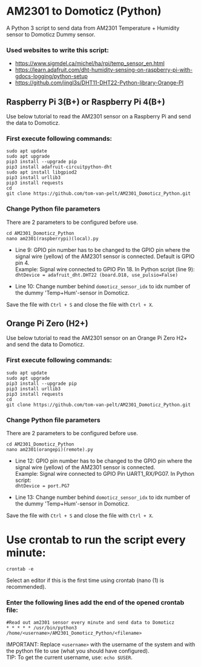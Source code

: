 # AM2301 to Domoticz (Python)

A Python 3 script to send data from AM2301 Temperature + Humidity sensor to Domoticz Dummy sensor.
### Used websites to write this script: 
- https://www.sigmdel.ca/michel/ha/rpi/temp_sensor_en.html
- https://learn.adafruit.com/dht-humidity-sensing-on-raspberry-pi-with-gdocs-logging/python-setup
- https://github.com/jingl3s/DHT11-DHT22-Python-library-Orange-PI

## Raspberry Pi 3(B+) or Raspberry Pi 4(B+)
Use below tutorial to read the AM2301 sensor on a Raspberry Pi and send the data to Domoticz.

### First execute following commands:
```
sudo apt update
sudo apt upgrade
pip3 install --upgrade pip
pip3 install adafruit-circuitpython-dht
sudo apt install libgpiod2
pip3 install urllib3
pip3 install requests
cd
git clone https://github.com/tom-van-pelt/AM2301_Domoticz_Python.git
```
### Change Python file parameters
There are 2 parameters to be configured before use.
```
cd AM2301_Domoticz_Python
nano am2301(raspberrypi)(local).py
```
- Line 9: GPIO pin number has to be changed to the GPIO pin where the signal wire (yellow) of the AM2301 sensor is connected. Default is GPIO pin 4.\
Example: Signal wire connected to GPIO Pin 18. In Python script (line 9):\
```dhtDevice = adafruit_dht.DHT22 (board.D18, use_pulsio=False)```

- Line 10: Change number behind ```domoticz_sensor_idx``` to idx number of the dummy 'Temp+Hum'-sensor in Domoticz.

Save the file with ```Ctrl + S``` and close the file with ```Ctrl + X```.

## Orange Pi Zero (H2+)
Use below tutorial to read the AM2301 sensor on an Orange Pi Zero H2+ and send the data to Domoticz.

### First execute following commands:
```
sudo apt update
sudo apt upgrade
pip3 install --upgrade pip
pip3 install urllib3
pip3 install requests
cd
git clone https://github.com/tom-van-pelt/AM2301_Domoticz_Python.git
```
### Change Python file parameters
There are 2 parameters to be configured before use.
```
cd AM2301_Domoticz_Python
nano am2301(orangepi)(remote).py
```
- Line 12: GPIO pin number has to be changed to the GPIO pin where the signal wire (yellow) of the AM2301 sensor is connected.\
Example: Signal wire connected to GPIO Pin UART1_RX/PG07. In Python script:\
```dhtDevice = port.PG7```

- Line 13: Change number behind ```domoticz_sensor_idx``` to idx number of the dummy 'Temp+Hum'-sensor in Domoticz.

Save the file with ```Ctrl + S``` and close the file with ```Ctrl + X```.

# Use crontab to run the script every minute: 
```
crontab -e
```
Select an editor if this is the first time using crontab (nano (1) is recommended).
### Enter the following lines add the end of the opened crontab file:
```
#Read out am2301 sensor every minute and send data to Domoticz
* * * * * /usr/bin/python3 /home/<username>/AM2301_Domoticz_Python/<filename>
```
IMPORTANT: Replace ```<username>``` with the username of the system and <filename> with the python file to use (what you should have configured).\
TIP: To get the current username, use: ```echo $USER```.

